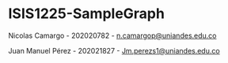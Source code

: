 # ISIS1225-SampleGraph

Nicolas Camargo - 202020782 - n.camargop@uniandes.edu.co

Juan Manuel Pérez - 202021827 - Jm.perezs1@uniandes.edu.co
